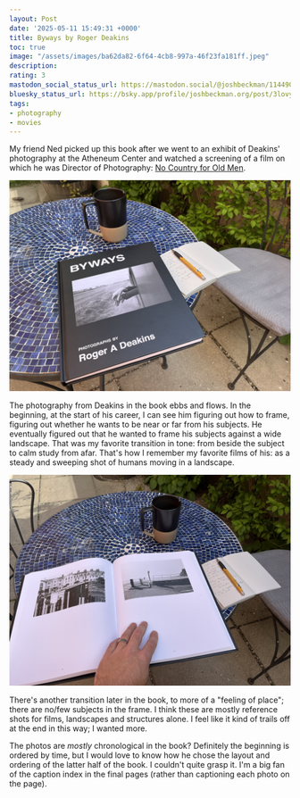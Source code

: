 ```yaml
---
layout: Post
date: '2025-05-11 15:49:31 +0000'
title: Byways by Roger Deakins
toc: true
image: "/assets/images/ba62da82-6f64-4cb8-997a-46f23fa181ff.jpeg"
description:
rating: 3
mastodon_social_status_url: https://mastodon.social/@joshbeckman/114490405252237604
bluesky_status_url: https://bsky.app/profile/joshbeckman.org/post/3lovykq2cem2l
tags:
- photography
- movies
---
```



My friend Ned picked up this book after we went to an exhibit of Deakins' photography at the Atheneum Center and watched a screening of a film on which he was Director of Photography: [No Country for Old Men](https://www.joshbeckman.org/blog/watching/letterboxd-review-823846485-no-country-for-old-men).

![Byways book](/assets/images/ba62da82-6f64-4cb8-997a-46f23fa181ff.jpeg)

The photography from Deakins in the book ebbs and flows. In the beginning, at the start of his career, I can see him figuring out how to frame, figuring out whether he wants to be near or far from his subjects. He eventually figured out that he wanted to frame his subjects against a wide landscape. That was my favorite transition in tone: from beside the subject to calm study from afar. That's how I remember my favorite films of his: as a steady and sweeping shot of humans moving in a landscape.

![Byways page](/assets/images/12270318-a5a3-443e-832f-178bb0801672.jpeg)

There's another transition later in the book, to more of a "feeling of place"; there are no/few subjects in the frame. I think these are mostly reference shots for films, landscapes and structures alone. I feel like it kind of trails off at the end in this way; I wanted more.

The photos are _mostly_ chronological in the book? Definitely the beginning is ordered by time, but I would love to know how he chose the layout and ordering of the latter half of the book. I couldn't quite grasp it. I'm a big fan of the caption index in the final pages (rather than captioning each photo on the page).

